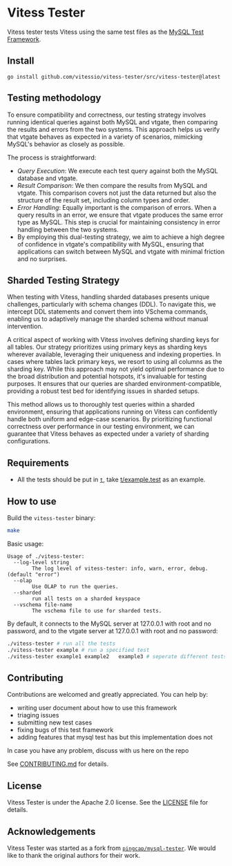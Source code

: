 # Vitess Tester

Vitess tester tests Vitess using the same test files as the [MySQL Test Framework](https://github.com/mysql/mysql-server/tree/8.0/mysql-test).

## Install

```
go install github.com/vitessio/vitess-tester/src/vitess-tester@latest
```

## Testing methodology

To ensure compatibility and correctness, our testing strategy involves running identical queries against both MySQL and vtgate, then comparing the results and errors from the two systems. This approach helps us verify that vtgate behaves as expected in a variety of scenarios, mimicking MySQL's behavior as closely as possible.

The process is straightforward:
* *Query Execution*: We execute each test query against both the MySQL database and vtgate.
* *Result Comparison*: We then compare the results from MySQL and vtgate. This comparison covers not just the data returned but also the structure of the result set, including column types and order.
* *Error Handling*: Equally important is the comparison of errors. When a query results in an error, we ensure that vtgate produces the same error type as MySQL. This step is crucial for maintaining consistency in error handling between the two systems.
* By employing this dual-testing strategy, we aim to achieve a high degree of confidence in vtgate's compatibility with MySQL, ensuring that applications can switch between MySQL and vtgate with minimal friction and no surprises.


## Sharded Testing Strategy
When testing with Vitess, handling sharded databases presents unique challenges, particularly with schema changes (DDL). To navigate this, we intercept DDL statements and convert them into VSchema commands, enabling us to adaptively manage the sharded schema without manual intervention.

A critical aspect of working with Vitess involves defining sharding keys for all tables. Our strategy prioritizes using primary keys as sharding keys wherever available, leveraging their uniqueness and indexing properties. In cases where tables lack primary keys, we resort to using all columns as the sharding key. While this approach may not yield optimal performance due to the broad distribution and potential hotspots, it's invaluable for testing purposes. It ensures that our queries are sharded environment-compatible, providing a robust test bed for identifying issues in sharded setups.

This method allows us to thoroughly test queries within a sharded environment, ensuring that applications running on Vitess can confidently handle both uniform and edge-case scenarios. By prioritizing functional correctness over performance in our testing environment, we can guarantee that Vitess behaves as expected under a variety of sharding configurations.


## Requirements

- All the tests should be put in [`t`](./t), take [t/example.test](./t/example.test) as an example.

## How to use

Build the `vitess-tester` binary:
```sh
make
```

Basic usage:
```
Usage of ./vitess-tester:
  --log-level string
        The log level of vitess-tester: info, warn, error, debug. (default "error")
  --olap
        Use OLAP to run the queries.
  --sharded
        run all tests on a sharded keyspace
  --vschema file-name
        The vschema file to use for sharded tests.
```

By default, it connects to the MySQL server at 127.0.0.1 with root and no password, and to the vtgate server at 127.0.0.1 with root and no password:

```sh
./vitess-tester # run all the tests
./vitess-tester example # run a specified test
./vitess-tester example1 example2   example3 # seperate different tests with one or more spaces
```

## Contributing

Contributions are welcomed and greatly appreciated. You can help by:

- writing user document about how to use this framework
- triaging issues
- submitting new test cases
- fixing bugs of this test framework
- adding features that mysql test has but this implementation does not

In case you have any problem, discuss with us here on the repo

See [CONTRIBUTING.md](./CONTRIBUTING.md) for details.

## License

Vitess Tester is under the Apache 2.0 license. See the [LICENSE](./LICENSE) file for details.

## Acknowledgements

Vitess Tester was started as a fork from [`pingcap/mysql-tester`](https://github.com/pingcap/mysql-tester). We would like to thank the original authors for their work.
